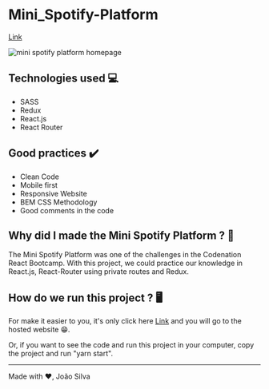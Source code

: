 <h1> Mini_Spotify-Platform </h1>

<a href="https://react-spotify.netlify.app/">Link</a>

<img src="https://i.imgur.com/7Jrbnsf.png" alt="mini spotify platform homepage">

<h2>Technologies used 💻</h2>
<ul>
  <li>SASS</li>
  <li>Redux</li>
  <li>React.js</li>
  <li>React Router</li>
</ul>

<h2>Good practices ✔️</h2>
<ul>
  <li>Clean Code</li>
  <li>Mobile first</li>
  <li>Responsive Website</li>
  <li>BEM CSS Methodology</li>
  <li>Good comments in the code</li>
</ul>

<h2>Why did I made the Mini Spotify Platform ? 🤔</h2>
<p>
  The Mini Spotify Platform was one of the challenges in the Codenation React Bootcamp. With this project, we could practice our knowledge in React.js, React-Router using private routes and Redux.
</p>

<h2>How do we run this project ? 🖥️</h2>
<p>
  For make it easier to you, it's only click here <a href="https://react-spotify.netlify.app/">Link</a> and you will go to the hosted website 😁.

  Or, if you want to see the code and run this project in your computer, copy the project and run "yarn start".
</p>

-----------------------------------------------------------------------------
Made with ♥️, João Silva
